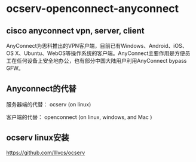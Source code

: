 # ocserv-openconnect-anyconnect
cisco anyconnect vpn,  server, client
---

AnyConnect为思科推出的VPN客户端，目前已有Windows、Android、iOS、OS X、Ubuntu、WebOS等操作系统的客户端。AnyConnect主要作用是方便员工在任何设备上安全地办公，也有部分中国大陆用户利用AnyConnect bypass GFW。

## Anyconnect的代替

服务器端的代替： ocserv  (on linux)

客户端的代替：  openconnect  (on linux, windows, and Mac )

## ocserv linux安装


https://github.com/lllvcs/ocserv
